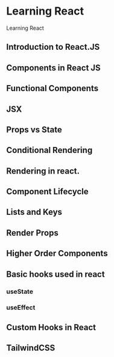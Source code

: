 # Learning React

Learning React

## Introduction to React.JS
## Components in React JS
## Functional Components
## JSX
## Props vs State
## Conditional Rendering
## Rendering in react.
## Component Lifecycle
## Lists and Keys
## Render Props
## Higher Order Components
## Basic hooks used in react
### useState
### useEffect
## Custom Hooks in React
## TailwindCSS